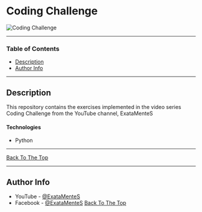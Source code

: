 # Coding Challenge

![Coding Challenge](https://scontent.fqsc1-1.fna.fbcdn.net/v/t1.0-9/p960x960/81733466_493646667946581_3680241047968940032_o.png?_nc_cat=101&_nc_sid=85a577&_nc_eui2=AeH8kebmVMAk1ii-VnpsaBuX3oWxZydj4BOuctildZDfAUB1x-0-frInYkxCRIrggOLJzPEg8_lxbk5W2uxRS_-_Kb7yobJ0fBC3uY69XbvcFA&_nc_ohc=6bOApdmuFKUAX_eSP-6&_nc_ht=scontent.fqsc1-1.fna&oh=4946f17efd85f8582ba69ee9423e2159&oe=5E96AF55)


---

### Table of Contents

- [Description](#description)
- [Author Info](#author-info)

---

## Description

This repository contains the exercises implemented in the video series Coding Challenge from the YouTube channel, ExataMenteS

#### Technologies

- Python

---

[Back To The Top](#read-me-template)

---

## Author Info

- YouTube  - [@ExataMenteS](https://www.youtube.com/channel/UCZyFebN0_gF2yy5fhVhlXtA)
- Facebook - [@ExataMenteS](https://www.facebook.com/ExataMenteS/)
[Back To The Top](#read-me-template)

